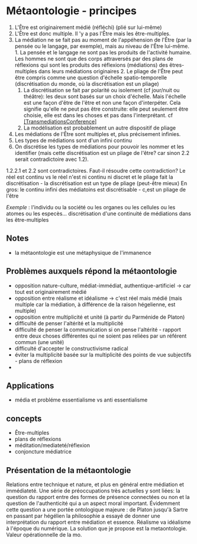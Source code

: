 # Métaontologie - principes

1. L'Être est originairement médié (réfléchi) (plié sur lui-même)
  1. L'Être est donc multiple. Il 'y a pas l'Être mais les être-multiples.
  2. La médiation ne se fait pas au moment de l'appéhension de l'Être (par la pensée ou le langage, par exemple), mais au niveau de l'Être lui-même.
    1. La pensée et le langage ne sont pas les produits de l'activité humaine. Les hommes ne sont que des corps attraversés par des plans de réflexions qui sont les produits des réflexions (médiations) des êtres-multiples dans leurs médiations originaires
    2. Le pliage de l'Être peut être compris comme une question d'échelle spatio-temporelle (discrétisation du monde, où la discrétisation est un pliage)
        1. La discrétisation se fait par polarité ou isolement (cf jour/nuit ou théâtre): les deux sont basés sur un choix d'échelle. Mais l'échelle est une façon d'être de l'être et non une façon d'interpéter. Cela signifie qu'elle ne peut pas être construite: elle peut seulement être choisie, elle est dans les choses et pas dans l'interprétant. cf [[TransmediationsConference]](TransmediationsConference)
        2. La modélisation est probablement un autre dispositif de pliage
2. Les médiations de l'Être sont multiples et, plus précisement infinies.
  1. Les types de médiations sont d'un infini continu
  2. On discrétise les types de médiations pour pouvoir les nommer et les identifier (mais cette discrétisation est un pliage de l'être? car sinon 2.2 serait contradictoire avec 1.2).


1.2.2.1 et 2.2 sont contradictoires. Faut-il résoudre cette contradiction? Le réel est continu vs le réel n'est ni continu ni discret et le pliage fait la discrétisation - la discrétisation est un type de pliage (peut-être mieux) En gros: le continu infini des médiatoins est discrétisable - c,est un pliage de l'être

*Exemple* : l'individu ou la société ou les organes ou les cellules ou les atomes ou les especès... discrétisation d'une continuité de médiations dans les être-multiples

## Notes
- la métaontologie est une métaphysique de l'immanence

## Problèmes auxquels répond la métaontologie
- opposition nature-culture, médiat-immédiat, authentique-artificiel -> car tout est originairement médié
- opposition entre réalisme et idéalisme -> c'est réel mais médié (mais multiple car la médiation, à différence de la raison hégelienne, est multiple)
- opposition entre multiplicité et unité (à partir du Parménide de Platon)
- difficulté de penser l'altérité et la multiplicité
- difficulté de penser la communication si on pense l'altérité - rapport entre deux choses différentes qui ne soient pas reliées par un référent commun (une unité)
- difficulté d'accepter le constructivisme radical
- éviter la multiplicité basée sur la multiplicité des points de vue subjectifs - plans de réflexion
- 
## Applications
- média et probléme essentialisme vs anti essentialisme

## concepts
- Être-multiples
- plans de réflexions
-  méditation/mediateté/réflexion
- conjoncture médiatrice

## Présentation de la métaontologie
Relations entre technique et nature, et plus en général entre médiation et immédiateté. Une série de préoccupations très actuelles y sont liées: la question du rapport entre des formes de présence connectées ou non et la question de l'authenticité qui a un aspect moral important. Évidemment cette question a une portée ontologique majeure : de Platon jusqu'à Sartre en passant par hégélien la philosophie a essayé de donner une interprétation du rapport entre médiation et essence.
Réalisme va idéalisme à l'époque du numérique.
La solution que je propose est la metaontologie. Valeur opérationnelle de la mo.


